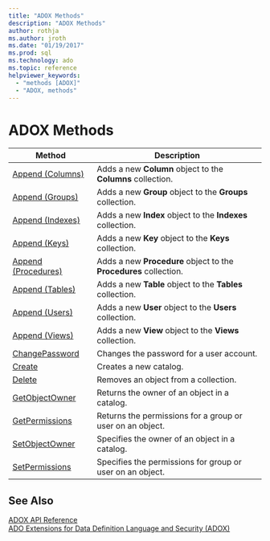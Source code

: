 ```yaml
---
title: "ADOX Methods"
description: "ADOX Methods"
author: rothja
ms.author: jroth
ms.date: "01/19/2017"
ms.prod: sql
ms.technology: ado
ms.topic: reference
helpviewer_keywords:
  - "methods [ADOX]"
  - "ADOX, methods"
---
```

# ADOX Methods

|Method|Description|  
|-|-|  
|[Append (Columns)](./append-method-adox-columns.md)|Adds a new **Column** object to the **Columns** collection.|  
|[Append (Groups)](./append-method-adox-groups.md)|Adds a new **Group** object to the **Groups** collection.|  
|[Append (Indexes)](./append-method-adox-indexes.md)|Adds a new **Index** object to the **Indexes** collection.|  
|[Append (Keys)](./append-method-adox-keys.md)|Adds a new **Key** object to the **Keys** collection.|  
|[Append (Procedures)](./append-method-adox-procedures.md)|Adds a new **Procedure** object to the **Procedures** collection.|  
|[Append (Tables)](./append-method-adox-tables.md)|Adds a new **Table** object to the **Tables** collection.|  
|[Append (Users)](./append-method-adox-users.md)|Adds a new **User** object to the **Users** collection.|  
|[Append (Views)](./append-method-adox-views.md)|Adds a new **View** object to the **Views** collection.|  
|[ChangePassword](./changepassword-method-adox.md)|Changes the password for a user account.|  
|[Create](./create-method-adox.md)|Creates a new catalog.|  
|[Delete](./delete-method-adox-collections.md)|Removes an object from a collection.|  
|[GetObjectOwner](./getobjectowner-method-adox.md)|Returns the owner of an object in a catalog.|  
|[GetPermissions](./getpermissions-method-adox.md)|Returns the permissions for a group or user on an object.|  
|[SetObjectOwner](./setobjectowner-method.md)|Specifies the owner of an object in a catalog.|  
|[SetPermissions](./setpermissions-method-adox.md)|Specifies the permissions for group or user on an object.|  
  
## See Also  
 [ADOX API Reference](./adox-object-model.md)   
 [ADO Extensions for Data Definition Language and Security (ADOX)](../../guide/extensions/ado-extensions-for-data-definition-language-and-security-adox.md)